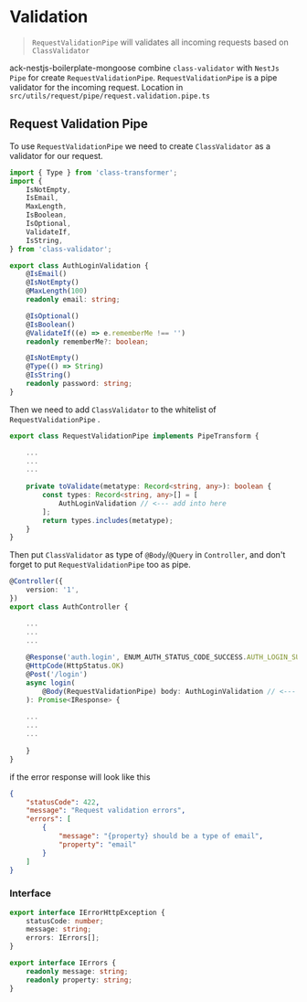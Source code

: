 # Validation

> `RequestValidationPipe` will validates all incoming requests based on `ClassValidator`

ack-nestjs-boilerplate-mongoose combine `class-validator` with `NestJs Pipe` for create `RequestValidationPipe`. `RequestValidationPipe` is a pipe validator for the incoming request. Location in `src/utils/request/pipe/request.validation.pipe.ts`

## Request Validation Pipe

To use `RequestValidationPipe` we need to create `ClassValidator` as a validator for our request.

```typescript
import { Type } from 'class-transformer';
import {
    IsNotEmpty,
    IsEmail,
    MaxLength,
    IsBoolean,
    IsOptional,
    ValidateIf,
    IsString,
} from 'class-validator';

export class AuthLoginValidation {
    @IsEmail()
    @IsNotEmpty()
    @MaxLength(100)
    readonly email: string;

    @IsOptional()
    @IsBoolean()
    @ValidateIf((e) => e.rememberMe !== '')
    readonly rememberMe?: boolean;

    @IsNotEmpty()
    @Type(() => String)
    @IsString()
    readonly password: string;
}

```

Then we need to add `ClassValidator` to the whitelist of `RequestValidationPipe` .

```typescript
export class RequestValidationPipe implements PipeTransform {

    ...
    ...
    ...
    
    private toValidate(metatype: Record<string, any>): boolean {
        const types: Record<string, any>[] = [
            AuthLoginValidation // <--- add into here
        ];
        return types.includes(metatype);
    }
}
```

Then put `ClassValidator` as type of `@Body`/`@Query` in `Controller`, and don't forget to put `RequestValidationPipe` too as pipe.

```typescript
@Controller({
    version: '1',
})
export class AuthController {

    ...
    ...
    ...
    
    @Response('auth.login', ENUM_AUTH_STATUS_CODE_SUCCESS.AUTH_LOGIN_SUCCESS)
    @HttpCode(HttpStatus.OK)
    @Post('/login')
    async login( 
        @Body(RequestValidationPipe) body: AuthLoginValidation // <--- use like this
    ): Promise<IResponse> {
    
    ...
    ...
    ...
    
    }
}
```

if the error response will look like this

```json
{
    "statusCode": 422,
    "message": "Request validation errors",
    "errors": [
        {
            "message": "{property} should be a type of email",
            "property": "email"
        }
    ]
}
```

### Interface

```typescript
export interface IErrorHttpException {
    statusCode: number;
    message: string;
    errors: IErrors[];
}

export interface IErrors {
    readonly message: string;
    readonly property: string;
}
```
